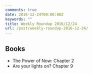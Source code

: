 ```yaml
---
comments: true
date: 2016-12-24T00:00:00Z
keywords: ""
title: Weekly Roundup 2016/12/24
url: /post/weekly-roundup-2016-12-24/
---
```


## Books

- The Power of Now: Chapter 2
- Are your lights on? Chapter 9


